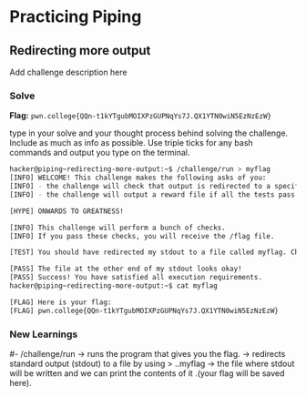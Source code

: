 # Practicing Piping

## Redirecting more output
Add challenge description here

### Solve
**Flag:** `pwn.college{QQn-t1kYTgubMOIXPzGUPNqYs7J.QX1YTN0wiN5EzNzEzW}`

type in your solve and your thought process behind solving the challenge. Include as much as info as possible. Use triple ticks for any bash commands and output you type on the terminal.

```bash
hacker@piping~redirecting-more-output:~$ /challenge/run > myflag
[INFO] WELCOME! This challenge makes the following asks of you:
[INFO] - the challenge will check that output is redirected to a specific file path : myflag
[INFO] - the challenge will output a reward file if all the tests pass : /flag

[HYPE] ONWARDS TO GREATNESS!

[INFO] This challenge will perform a bunch of checks.
[INFO] If you pass these checks, you will receive the /flag file.

[TEST] You should have redirected my stdout to a file called myflag. Checking...

[PASS] The file at the other end of my stdout looks okay!
[PASS] Success! You have satisfied all execution requirements.
hacker@piping~redirecting-more-output:~$ cat myflag

[FLAG] Here is your flag:
[FLAG] pwn.college{QQn-t1kYTgubMOIXPzGUPNqYs7J.QX1YTN0wiN5EzNzEzW}
```

### New Learnings
#- /challenge/run → runs the program that gives you the flag. → redirects standard output (stdout) to a file by using > ..myflag → the file where stdout will be written and we can print the contents of it .(your flag will be saved here).
